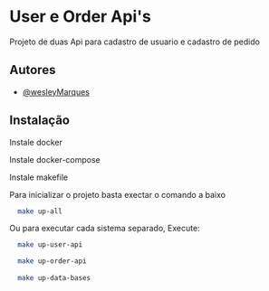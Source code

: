 
# User e Order Api's

Projeto de duas Api para cadastro de usuario e cadastro de pedido

## Autores

- [@wesleyMarques](https://github.com/wesleymr59)


## Instalação

Instale docker

Instale docker-compose

Instale makefile

Para inicializar o projeto basta exectar o comando a baixo

```bash
  make up-all
```
Ou para executar cada sistema separado, Execute:
```bash
  make up-user-api

  make up-order-api
  
  make up-data-bases
```